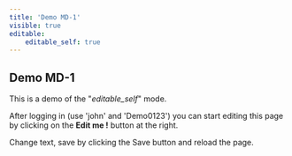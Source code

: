 ```yaml
---
title: 'Demo MD-1'
visible: true
editable:
    editable_self: true
---
```


## Demo MD-1

This is a demo of the "_editable_self_" mode.

After logging in (use 'john' and 'Demo0123') you can start editing this page by clicking on the <b>Edit me !</b> button at the right.

Change text, save by clicking the Save button and reload the page.
